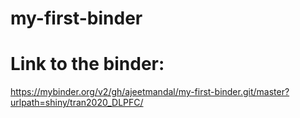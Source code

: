 # my-first-binder

# Link to the binder:
https://mybinder.org/v2/gh/ajeetmandal/my-first-binder.git/master?urlpath=shiny/tran2020_DLPFC/
